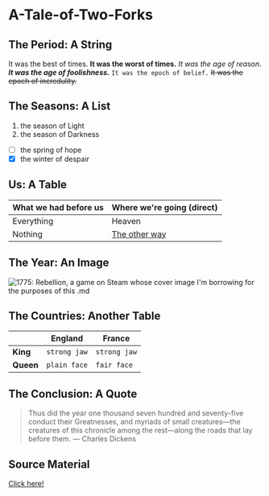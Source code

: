 # A-Tale-of-Two-Forks

##  The Period: A String

It was the best of times. **It was the worst of times.** *It was the age of reason.* ***It was the age of foolishness.*** `It was the epoch of belief.` ~~It was the epoch of incredulity.~~ 

## The Seasons: A List

1. the season of Light
2. the season of Darkness

- [ ] the spring of hope
- [x] the winter of despair 

## Us: A Table

What we had before us | Where we're going (direct)
--------- | ----------------
Everything | Heaven
Nothing | [The other way](https://www.merriam-webster.com/dictionary/heck)

## The Year: An Image

![1775: Rebellion, a game on Steam whose cover image I'm borrowing for the purposes of this .md](https://cdn.akamai.steamstatic.com/steam/apps/422610/capsule_616x353.jpg)

## The Countries: Another Table

|  | England | France |
| --- | :---: | :---: |
| __King__ | `strong jaw` | `strong jaw` |
| __Queen__ | `plain face` | `fair face ` |

## The Conclusion: A Quote

> Thus did the year one thousand seven hundred and seventy-five conduct their 
> Greatnesses, and myriads of small creatures—the creatures of this chronicle 
> among the rest—along the roads that lay before them. 
> — Charles Dickens

## Source Material
[Click here!](docs/sources.md)
